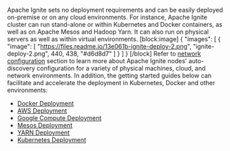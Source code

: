Apache Ignite sets no deployment requirements and can be easily deployed on-premise or on any cloud environments. For instance, Apache Ignite cluster can run stand-alone or within Kubernetes and Docker containers, as well as on Apache Mesos and Hadoop Yarn. It can also run on physical servers as well as within virtual environments.
[block:image]
{
  "images": [
    {
      "image": [
        "https://files.readme.io/13e061b-ignite-deploy-2.png",
        "ignite-deploy-2.png",
        440,
        438,
        "#d6d8d7"
      ]
    }
  ]
}
[/block]
Refer to [network configuration](doc:network-config) section to learn more about Apache Ignite nodes' auto-discovery configuration for a variety of physical machines, cloud, and network environments. In addition, the getting started guides below can facilitate and accelerate the deployment in Kubernetes, Docker and other environments:
* [Docker Deployment](doc:docker-deployment) 
* [AWS Deployment](doc:aws-deployment) 
* [Google Compute Deployment](doc:google-compute-deployment) 
* [Mesos Deployment](doc:mesos-deployment) 
* [YARN Deployment](doc:yarn-deployment) 
* [Kubernetes Deployment](doc:kubernetes-deployment)